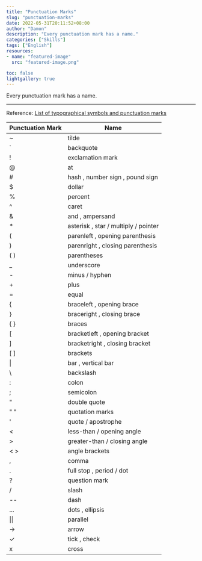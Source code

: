 ```yaml
---
title: "Punctuation Marks"
slug: "punctuation-marks"
date: 2022-05-31T20:11:52+08:00
author: "Damon"
description: "Every punctuation mark has a name."
categories: ["Skills"]
tags: ["English"]
resources:
- name: "featured-image"
  src: "featured-image.png"

toc: false
lightgallery: true
---
```


Every punctuation mark has a name.

<!--more-->

---

Reference: [List of typographical symbols and punctuation marks](https://en.wikipedia.org/wiki/List_of_typographical_symbols_and_punctuation_marks)

| Punctuation Mark | Name |
| - | ----- |
| ~	| tilde |
| `	| backquote	|
| !	| exclamation mark |
| @	| at |
| # |	hash , number sign , pound sign |
| $	| dollar |
| % |	percent |
| ^ |	caret |
| & |	and , ampersand |
| * |	asterisk , star / multiply / pointer |
| ( |	parenleft , opening parenthesis |
| ) | parenright , closing parenthesis |
| ( ) |	parentheses |
| _ |	underscore |
| - |	minus / hyphen |
| + |	plus |
| = |	equal |
| { | braceleft , opening brace |
| } |	braceright , closing brace |
| { } |	braces |
| [ |	bracketleft , opening bracket |
| ] |	bracketright , closing bracket |
| [ ] |	brackets |
| \| | bar , vertical bar |
| \ |	backslash |
| : | colon |
| ; |	semicolon |
| " |	double quote |
| " " |	quotation marks |
| ' |	quote / apostrophe |
| < |	less-than / opening angle |
| > |	greater-than / closing angle |
| < > |	angle brackets |
| , |	comma |
| . |	full stop , period / dot |
| ? |	question mark |
| / |	slash	|
| -- | dash |
| ... |	dots , ellipsis |
| \|\| | parallel |
| → |	arrow |
| ✓ |	tick , check |
| x | cross |
